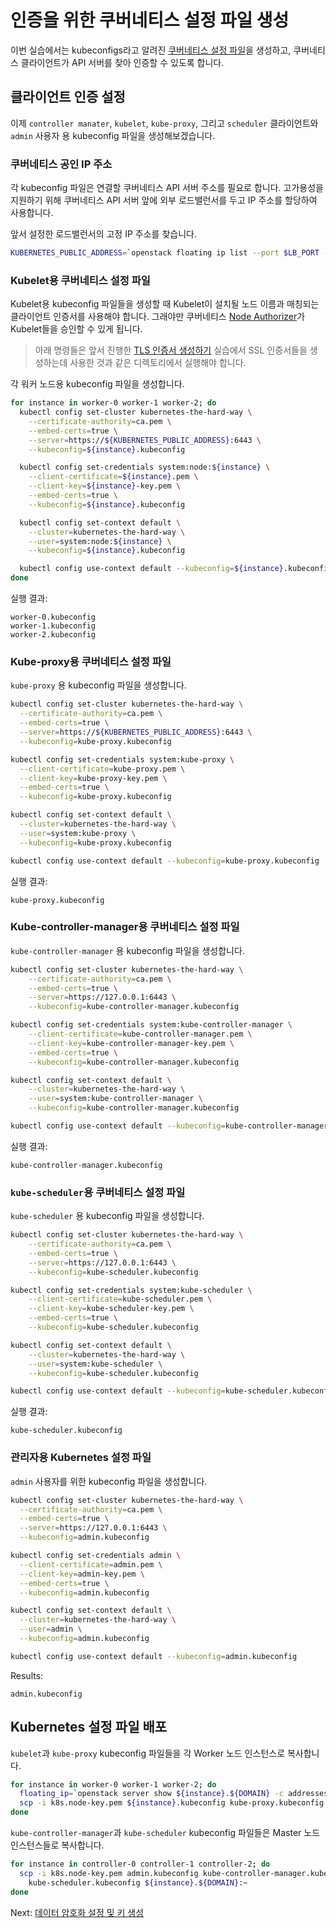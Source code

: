 # 인증을 위한 쿠버네티스 설정 파일 생성

이번 실습에서는 kubeconfigs라고 알려진 [쿠버네티스 설정 파일](https://kubernetes.io/docs/concepts/configuration/organize-cluster-access-kubeconfig/)을 생성하고, 쿠버네티스 클라이언트가 API 서버를 찾아 인증할 수 있도록 합니다.

## 클라이언트 인증 설정

이제 `controller manater`, `kubelet`, `kube-proxy`, 그리고 `scheduler` 클라이언트와 `admin` 사용자 용 kubeconfig 파일을 생성해보겠습니다.



### 쿠버네티스 공인 IP 주소

각 kubeconfig 파일은 연결할 쿠버네티스 API 서버 주소를 필요로 합니다. 고가용성을 지원하기 위해 쿠버네티스 API 서버 앞에 외부 로드밸런서를 두고 IP 주소를 할당하여 사용합니다.

앞서 설정한 로드밸런서의 고정 IP 주소를 찾습니다.

```bash
KUBERNETES_PUBLIC_ADDRESS=`openstack floating ip list --port $LB_PORT -f value -c 'Floating IP Address'`
```



### Kubelet용 쿠버네티스 설정 파일

Kubelet용 kubeconfig 파일들을 생성할 때 Kubelet이 설치될 노드 이름과 매칭되는 클라이언트 인증서를 사용해야 합니다. 그래야만 쿠버네티스 [Node Authorizer](https://kubernetes.io/docs/admin/authorization/node/)가 Kubelet들을 승인할 수 있게 됩니다.

> 아래 명령들은 앞서 진행한 [TLS 인증서 생성하기](04-certificate-authority.md) 실습에서 SSL 인증서들을 생성하는데 사용한 것과 같은 디렉토리에서 실행해야 합니다.

각 워커 노드용 kubeconfig 파일을 생성합니다.

```bash
for instance in worker-0 worker-1 worker-2; do
  kubectl config set-cluster kubernetes-the-hard-way \
    --certificate-authority=ca.pem \
    --embed-certs=true \
    --server=https://${KUBERNETES_PUBLIC_ADDRESS}:6443 \
    --kubeconfig=${instance}.kubeconfig

  kubectl config set-credentials system:node:${instance} \
    --client-certificate=${instance}.pem \
    --client-key=${instance}-key.pem \
    --embed-certs=true \
    --kubeconfig=${instance}.kubeconfig

  kubectl config set-context default \
    --cluster=kubernetes-the-hard-way \
    --user=system:node:${instance} \
    --kubeconfig=${instance}.kubeconfig

  kubectl config use-context default --kubeconfig=${instance}.kubeconfig
done
```

실행 결과:

```
worker-0.kubeconfig
worker-1.kubeconfig
worker-2.kubeconfig
```



### Kube-proxy용 쿠버네티스 설정 파일

`kube-proxy` 용 kubeconfig 파일을 생성합니다.

```bash
kubectl config set-cluster kubernetes-the-hard-way \
  --certificate-authority=ca.pem \
  --embed-certs=true \
  --server=https://${KUBERNETES_PUBLIC_ADDRESS}:6443 \
  --kubeconfig=kube-proxy.kubeconfig

kubectl config set-credentials system:kube-proxy \
  --client-certificate=kube-proxy.pem \
  --client-key=kube-proxy-key.pem \
  --embed-certs=true \
  --kubeconfig=kube-proxy.kubeconfig

kubectl config set-context default \
  --cluster=kubernetes-the-hard-way \
  --user=system:kube-proxy \
  --kubeconfig=kube-proxy.kubeconfig

kubectl config use-context default --kubeconfig=kube-proxy.kubeconfig
```

실행 결과:

```
kube-proxy.kubeconfig
```



### Kube-controller-manager용 쿠버네티스 설정 파일

`kube-controller-manager` 용 kubeconfig 파일을 생성합니다.

```bash
kubectl config set-cluster kubernetes-the-hard-way \
    --certificate-authority=ca.pem \
    --embed-certs=true \
    --server=https://127.0.0.1:6443 \
    --kubeconfig=kube-controller-manager.kubeconfig

kubectl config set-credentials system:kube-controller-manager \
    --client-certificate=kube-controller-manager.pem \
    --client-key=kube-controller-manager-key.pem \
    --embed-certs=true \
    --kubeconfig=kube-controller-manager.kubeconfig

kubectl config set-context default \
    --cluster=kubernetes-the-hard-way \
    --user=system:kube-controller-manager \
    --kubeconfig=kube-controller-manager.kubeconfig

kubectl config use-context default --kubeconfig=kube-controller-manager.kubeconfig
```

실행 결과:

```
kube-controller-manager.kubeconfig
```



### `kube-scheduler`용 쿠버네티스 설정 파일

`kube-scheduler` 용 kubeconfig 파일을 생성합니다.

```bash
kubectl config set-cluster kubernetes-the-hard-way \
    --certificate-authority=ca.pem \
    --embed-certs=true \
    --server=https://127.0.0.1:6443 \
    --kubeconfig=kube-scheduler.kubeconfig

kubectl config set-credentials system:kube-scheduler \
    --client-certificate=kube-scheduler.pem \
    --client-key=kube-scheduler-key.pem \
    --embed-certs=true \
    --kubeconfig=kube-scheduler.kubeconfig

kubectl config set-context default \
    --cluster=kubernetes-the-hard-way \
    --user=system:kube-scheduler \
    --kubeconfig=kube-scheduler.kubeconfig

kubectl config use-context default --kubeconfig=kube-scheduler.kubeconfig
```

실행 결과:

```
kube-scheduler.kubeconfig
```



### 관리자용 Kubernetes 설정 파일

`admin` 사용자를 위한 kubeconfig 파일을 생성합니다.

```bash
kubectl config set-cluster kubernetes-the-hard-way \
  --certificate-authority=ca.pem \
  --embed-certs=true \
  --server=https://127.0.0.1:6443 \
  --kubeconfig=admin.kubeconfig

kubectl config set-credentials admin \
  --client-certificate=admin.pem \
  --client-key=admin-key.pem \
  --embed-certs=true \
  --kubeconfig=admin.kubeconfig

kubectl config set-context default \
  --cluster=kubernetes-the-hard-way \
  --user=admin \
  --kubeconfig=admin.kubeconfig

kubectl config use-context default --kubeconfig=admin.kubeconfig
```

Results:

```
admin.kubeconfig
```



## Kubernetes 설정 파일 배포

`kubelet`과 `kube-proxy` kubeconfig 파일들을 각 Worker 노드 인스턴스로 복사합니다.

```bash
for instance in worker-0 worker-1 worker-2; do
  floating_ip=`openstack server show ${instance}.${DOMAIN} -c addresses -f value | cut -d ' ' -f 3`
  scp -i k8s.node-key.pem ${instance}.kubeconfig kube-proxy.kubeconfig ubuntu@${floating_ip}:~
done
```

`kube-controller-manager`과 `kube-scheduler` kubeconfig 파일들은 Master 노드 인스턴스들로 복사합니다.

```bash
for instance in controller-0 controller-1 controller-2; do
  scp -i k8s.node-key.pem admin.kubeconfig kube-controller-manager.kubeconfig \
    kube-scheduler.kubeconfig ${instance}.${DOMAIN}:~
done
```

Next: [데이터 암호화 설정 및 키 생성](06-data-encryption-keys.md)
